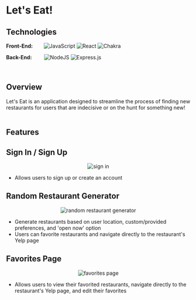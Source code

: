 # Let's Eat!

## Technologies

**Front-End:** &emsp;&nbsp;&nbsp;
![JavaScript](https://img.shields.io/badge/javascript-%23323330.svg?style=for-the-badge&logo=javascript&logoColor=%23F7DF1E)
![React](https://img.shields.io/badge/react-%2320232a.svg?style=for-the-badge&logo=react&logoColor=%2361DAFB)
![Chakra](https://img.shields.io/badge/chakra-%234ED1C5.svg?style=for-the-badge&logo=chakraui&logoColor=white)

**Back-End:** &emsp;&nbsp; &nbsp;
![NodeJS](https://img.shields.io/badge/node.js-6DA55F?style=for-the-badge&logo=node.js&logoColor=white)
![Express.js](https://img.shields.io/badge/express.js-%23404d59.svg?style=for-the-badge&logo=express&logoColor=%2361DAFB)

&emsp;

## Overview

Let's Eat is an application designed to streamline the process of finding new restaurants for users that are indecisive or on the hunt for something new!
&emsp;

## Features

## Sign In / Sign Up

<p align="center">
  <img src="https://media.giphy.com/media/VITbpk7xKT7KSq7EkB/giphy.gif" alt="sign in" />
</p>




- Allows users to sign up or create an account

## Random Restaurant Generator

<p align="center">
  <img src="https://media.giphy.com/media/KGZHuo9BycvqiEwQ8D/giphy.gif" alt="random restaurant generator" />
</p>

- Generate restaurants based on user location, custom/provided preferences, and 'open now' option
- Users can favorite restaurants and navigate directly to the restaurant's Yelp page

## Favorites Page

<p align="center">
  <img src="https://media.giphy.com/media/qBd9aXjD8hEoq9rcX1/giphy.gif" alt="favorites page" />
</p>

- Allows users to view their favorited restaurants, navigate directly to the restaurant's Yelp page, and edit their favorites
